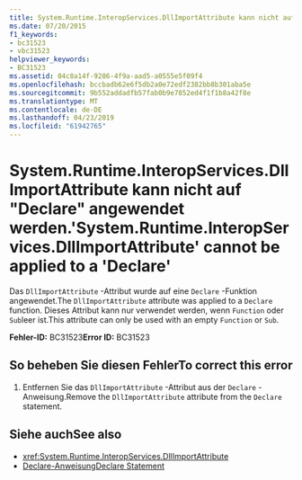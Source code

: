 ```yaml
---
title: System.Runtime.InteropServices.DllImportAttribute kann nicht auf "Declare" angewendet werden.
ms.date: 07/20/2015
f1_keywords:
- bc31523
- vbc31523
helpviewer_keywords:
- BC31523
ms.assetid: 04c8a14f-9286-4f9a-aad5-a0555e5f09f4
ms.openlocfilehash: bccbadb62e6f5db2a0e72edf2382bb8b301aba5e
ms.sourcegitcommit: 9b552addadfb57fab0b9e7852ed4f1f1b8a42f8e
ms.translationtype: MT
ms.contentlocale: de-DE
ms.lasthandoff: 04/23/2019
ms.locfileid: "61942765"
---
```

# <a name="systemruntimeinteropservicesdllimportattribute-cannot-be-applied-to-a-declare"></a><span data-ttu-id="11eff-102">System.Runtime.InteropServices.DllImportAttribute kann nicht auf "Declare" angewendet werden.</span><span class="sxs-lookup"><span data-stu-id="11eff-102">'System.Runtime.InteropServices.DllImportAttribute' cannot be applied to a 'Declare'</span></span>
<span data-ttu-id="11eff-103">Das `DllImportAttribute` -Attribut wurde auf eine `Declare` -Funktion angewendet.</span><span class="sxs-lookup"><span data-stu-id="11eff-103">The `DllImportAttribute` attribute was applied to a `Declare` function.</span></span> <span data-ttu-id="11eff-104">Dieses Attribut kann nur verwendet werden, wenn `Function` oder `Sub`leer ist.</span><span class="sxs-lookup"><span data-stu-id="11eff-104">This attribute can only be used with an empty `Function` or `Sub`.</span></span>  
  
 <span data-ttu-id="11eff-105">**Fehler-ID:** BC31523</span><span class="sxs-lookup"><span data-stu-id="11eff-105">**Error ID:** BC31523</span></span>  
  
## <a name="to-correct-this-error"></a><span data-ttu-id="11eff-106">So beheben Sie diesen Fehler</span><span class="sxs-lookup"><span data-stu-id="11eff-106">To correct this error</span></span>  
  
1. <span data-ttu-id="11eff-107">Entfernen Sie das `DllImportAttribute` -Attribut aus der `Declare` -Anweisung.</span><span class="sxs-lookup"><span data-stu-id="11eff-107">Remove the `DllImportAttribute` attribute from the `Declare` statement.</span></span>  
  
## <a name="see-also"></a><span data-ttu-id="11eff-108">Siehe auch</span><span class="sxs-lookup"><span data-stu-id="11eff-108">See also</span></span>

- <xref:System.Runtime.InteropServices.DllImportAttribute>
- [<span data-ttu-id="11eff-109">Declare-Anweisung</span><span class="sxs-lookup"><span data-stu-id="11eff-109">Declare Statement</span></span>](../../visual-basic/language-reference/statements/declare-statement.md)
